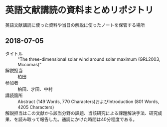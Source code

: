 # 英語文献講読の資料まとめリポジトリ

英語文献講読に使った資料や当日の解説に使ったノートを保管する場所

## 2018-07-05
<dl>
	<dt>タイトル</dt>
	<dd>"The three-dimensional solar wind around solar maximum (GRL2003, Mccomas)"</dd>
	<dt>解説担当</dt>
	<dd>柏田</dd>
	<dt>参加者</dt>
	<dd>柏田、才田、中村</dd>
	<dt>講読箇所</dt>
	<dd>Abstract (149 Words, 770 Characters)およびIntroduction (801 Words, 4205 Characters)</dd>
	解説担当はこの文献から該当分野の課題、当該研究による課題解決手法、研究成果、を読み取って報告した。通読にかけた時間は40分程度である。
</dl>